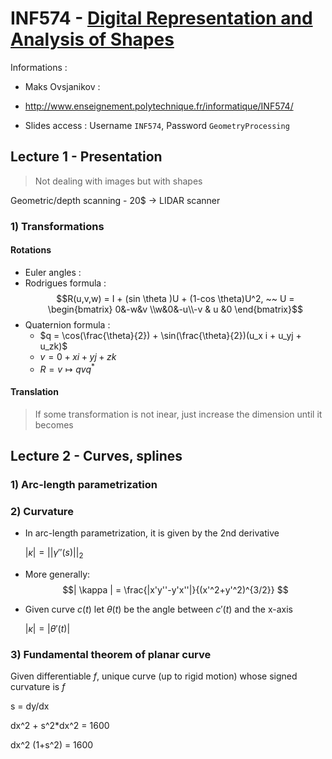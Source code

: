 # INF574 - [Digital Representation and Analysis of Shapes](http://www.enseignement.polytechnique.fr/informatique/INF574/)

Informations : 

- Maks Ovsjanikov : 


- http://www.enseignement.polytechnique.fr/informatique/INF574/
- Slides access : Username `INF574`, Password `GeometryProcessing`

## Lecture 1 - Presentation

> Not dealing with images but with shapes

Geometric/depth scanning - 20$ -> LIDAR scanner

### 1) Transformations

#### Rotations 

- Euler angles : 
- Rodrigues formula : $$R(u,v,w) = I + (sin \theta )U + (1-cos \theta)U^2, ~~ U = \begin{bmatrix} 0&-w&v \\w&0&-u\\-v & u &0  \end{bmatrix}$$
- Quaternion formula : 
  - $q = \cos(\frac{\theta}{2}) + \sin(\frac{\theta}{2})(u_x i + u_yj + u_zk)$
  - $v = 0 + xi+yj+zk$
  - $R = v \mapsto qvq^*$

#### Translation

> If some transformation is not inear, just increase the dimension until it becomes



## Lecture 2 - Curves, splines

### 1) Arc-length parametrization

### 2) Curvature

- In arc-length parametrization, it is given by the 2nd derivative

  $| \kappa | = || \gamma''(s) ||_2$

- More generally: $$| \kappa | = \frac{|x'y''-y'x''|}{(x'^2+y'^2)^{3/2}} $$

- Given curve $c(t)$ let $\theta(t)$ be the angle between $c'(t)$ and the x-axis

  $| \kappa | = | \theta'(t) |$

### 3) Fundamental theorem of planar curve

Given differentiable $f$, unique curve (up to rigid motion) whose signed curvature is $f$



s = dy/dx

dx^2 + s^2*dx^2 = 1600

dx^2 (1+s^2) = 1600



